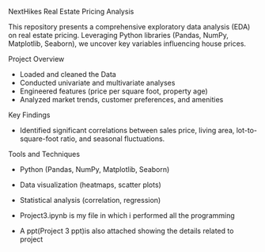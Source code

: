 NextHikes Real Estate Pricing Analysis

This repository presents a comprehensive exploratory data analysis (EDA) on real estate pricing. Leveraging Python libraries (Pandas, NumPy, Matplotlib, Seaborn), we uncover key variables influencing house prices.

Project Overview
- Loaded and cleaned the Data
- Conducted univariate and multivariate analyses
- Engineered features (price per square foot, property age)
- Analyzed market trends, customer preferences, and amenities

Key Findings
- Identified significant correlations between sales price, living area, lot-to-square-foot ratio, and seasonal fluctuations.

Tools and Techniques
- Python (Pandas, NumPy, Matplotlib, Seaborn)
- Data visualization (heatmaps, scatter plots)
- Statistical analysis (correlation, regression)

- Project3.ipynb is my file in which i performed all the programming
- A ppt(Project 3 ppt)is also attached showing the details related to project
